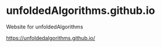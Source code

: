 # unfoldedAlgorithms.github.io
Website for unfoldedAlgorithms

https://unfoldedalgorithms.github.io/
